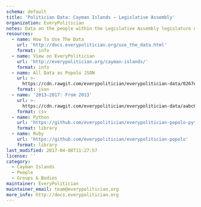 ```yaml
---
schema: default
title: 'Politician Data: Cayman Islands — Legislative Assembly'
organization: EveryPolitician
notes: Data on the people within the Legislative Assembly legislature of Cayman Islands.
resources:
  - name: How To Use The Data
    url: 'http://docs.everypolitician.org/use_the_data.html'
    format: info
  - name: View on EveryPolitician
    url: 'http://everypolitician.org/cayman-islands/'
    format: info
  - name: All Data as Popolo JSON
    url: >-
      https://cdn.rawgit.com/everypolitician/everypolitician-data/0267e5314bee279dc0ac719942f324bc9a7ffd79/data/Cayman_Islands/Legislative_Assembly/ep-popolo-v1.0.json
    format: json
  - name: '2013–2017: From 2013'
    url: >-
      https://cdn.rawgit.com/everypolitician/everypolitician-data/aabc6480ccf3e5bd173fd80bf3f75cc113eff898/data/Cayman_Islands/Legislative_Assembly/term-2013.csv
    format: csv
  - name: Python
    url: 'https://github.com/everypolitician/everypolitician-popolo-python'
    format: library
  - name: Ruby
    url: 'https://github.com/everypolitician/everypolitician-popolo'
    format: library
last_modified: 2017-04-08T11:27:57
license: ''
category:
  - Cayman Islands
  - People
  - Groups & Bodies
maintainer: EveryPolitician
maintainer_email: team@everypolitician.org
more_info: http://docs.everypolitician.org
---
```

